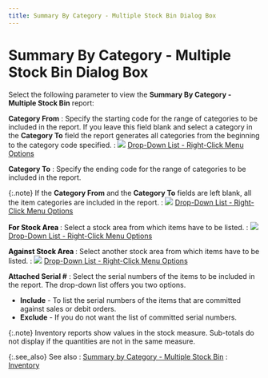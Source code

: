 ```yaml
---
title: Summary By Category - Multiple Stock Bin Dialog Box
---
```


# Summary By Category - Multiple Stock Bin Dialog Box


Select the following parameter to view the **Summary 
 By Category - Multiple Stock Bin** report:


**Category From**
: Specify the starting code for the range of categories  to be included in the report. If you leave this field blank and select  a category in the **Category To**  field the report generates all categories from the beginning to the category  code specified.
: ![]({{site.rpt_baseurl}}/img/lens.gif) [Drop-Down  List - Right-Click Menu Options]({{site.rpt_baseurl}}/common-report-options/drop_down_button_and_menu_options.html)


**Category To**
: Specify the ending code for the range of categories  to be included in the report.


{:.note}
If the **Category 
 From** and the **Category To**  fields are left blank, all the item categories are included in the report.
: ![]({{site.rpt_baseurl}}/img/lens.gif) [Drop-Down  List - Right-Click Menu Options]({{site.rpt_baseurl}}/common-report-options/drop_down_button_and_menu_options.html)


**<font color="#000000" class="hcp8">For Stock Area </font>**
: Select a stock area from which items have to be  listed.
: ![]({{site.rpt_baseurl}}/img/lens.gif) [Drop-Down  List - Right-Click Menu Options]({{site.rpt_baseurl}}/common-report-options/drop_down_button_and_menu_options.html)


**<font color="#000000" class="hcp8">Against Stock Area </font>**
: Select another stock area from which items have  to be listed.
: ![]({{site.rpt_baseurl}}/img/lens.gif) [Drop-Down  List - Right-Click Menu Options]({{site.rpt_baseurl}}/common-report-options/drop_down_button_and_menu_options.html)


**Attached Serial #**
: Select the serial numbers of the items to be included  in the report. The drop-down list offers you two options.

- **Include**  - To list the serial numbers of the items that are committed against sales  or debit orders.
- **Exclude**  - If you do not want the list of committed serial numbers.



{:.note}
Inventory reports show values in the stock  measure. Sub-totals do not display if the quantities are not in the same  measure.


{:.see_also}
See also
: [Summary  by Category - Multiple Stock Bin]({{site.rpt_baseurl}}/everest-reports/inventory/summary_by_category_multiple_stock_area.html)
: [Inventory]({{site.rpt_baseurl}}/everest-reports/inventory/inventory.html)

